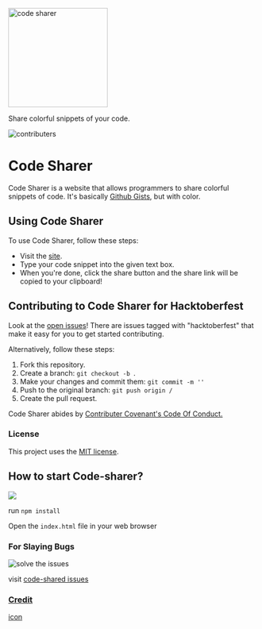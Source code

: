 <p text-align ="center"><img alt="code sharer" src="assets/top.png" width="200"></p>
<p text-align="center"> Share colorful snippets of your code.</p>
<p text-align="center"><img alt ="contributers" src="https://img.shields.io/badge/contributions-welcome-brightgreen.svg?style=flat"></p>

<h1> Code Sharer </h1>
<p> Code Sharer is a website that allows programmers to share colorful snippets of code. It's basically <a href="gist.github.com/">Github Gists</a>, but with color.</p>

<h2> Using Code Sharer </h2>

<p>To use Code Sharer, follow these steps:</p>
<ul>
<li> Visit the <a href="https://codesharer.netlify.app">site</a>. </li>
<li> Type your code snippet into the given text box. </li>
<li> When you're done, click the share button and the share link will be copied to your clipboard! </li>
</ul>

<h2> Contributing to Code Sharer for Hacktoberfest </h2>

Look at the <a href="https://github.com/genderev/code-sharer/issues">open issues</a>! There are issues tagged with "hacktoberfest" that make it easy for you to get started contributing.

Alternatively, follow these steps:

<ol>
<li> Fork this repository. </li>
<li> Create a branch: <code>git checkout -b <branch_name></code>. </li>
<li> Make your changes and commit them: <code>git commit -m '<commit_message>'</code> </li>
<li> Push to the original branch: <code>git push origin <project_name>/<location></code> </li>
<li> Create the pull request. </li>
</ol>

Code Sharer abides by <a href="https://www.contributor-covenant.org/version/1/4/code-of-conduct/">Contributer Covenant's Code Of Conduct.</a>

<h3> License </h3>

This project uses the <a href="https://github.com/genderev/code-sharer/blob/master/LICENSE.md">MIT license</a>.

<h2>How to start Code-sharer?</h2>

<p text-align="center"><img src="https://media.giphy.com/media/l49JC5JvmDm17Exe8/giphy.gif"></p>

<p>run <code>npm install</code></p>
<p>Open the <code>index.html</code> file in your web browser</p>

<h3>For Slaying Bugs</h3>

<p text-align="center"><img alt="solve the issues" src="https://media.giphy.com/media/ekje2HEQqJW7cE9SIJ/giphy.gif"></p>
<p>visit <a href="https://github.com/genderev/code-sharer/issues"> code-shared issues</p>

<h3> Credit </h3>
<a href="https://www.flaticon.com/authors/phatplus">icon</a>
